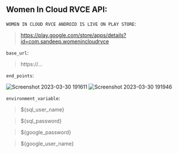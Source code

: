 ## Women In Cloud RVCE API:

 `WOMEN IN CLOUD RVCE ANDROID IS LIVE ON PLAY STORE`:
 
 > https://play.google.com/store/apps/details?id=com.sandeep.womenincloudrvce
 
`base_url`:

> https://...

`end_points`:


![Screenshot 2023-03-30 191611](https://user-images.githubusercontent.com/90695071/229211158-47cecd26-1fbc-41c5-9dfc-beadcaca9af6.jpg)
![Screenshot 2023-03-30 191946](https://user-images.githubusercontent.com/90695071/229211180-d214f235-70f2-49e2-ad77-015b1811be08.jpg)

`environment_variable`:

> ${sql_user_name}

> ${sql_password}

> ${google_password}

> ${google_user_name}

